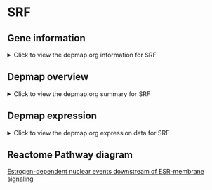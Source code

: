 <h1>SRF</h1>

<h2>Gene information</h2>
<details>
  <summary>Click to view the depmap.org information for SRF</summary>
  <iframe src="https://depmap.org/portal/gene/SRF?tab=about" style="border:none;width:100%;height:800px"></iframe>
</details>

<h2>Depmap overview</h2>
<details>
  <summary>Click to view the depmap.org summary for SRF</summary>
  <iframe src="https://depmap.org/portal/gene/SRF?tab=overview" style="border:none;width:100%;height:800px"></iframe>
</details>

<h2>Depmap expression</h2>
<details>
  <summary>Click to view the depmap.org expression data for SRF</summary>
  <iframe src="https://depmap.org/portal/gene/SRF?tab=characterization" style="border:none;width:100%;height:800px"></iframe>
</details>



<h2>Reactome Pathway diagram</h2>
<a href="https://reactome.org/PathwayBrowser/#/R-HSA-9634638" target="_BLANK">Estrogen-dependent nuclear events downstream of ESR-membrane signaling</a>



